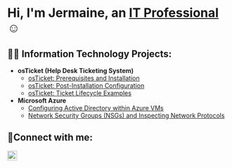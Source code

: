 <h1>Hi, I'm Jermaine, an <a href="https://linkedin.com/in/mainetech04">IT Professional</a>☺</h1>

<h2>👨‍💻 Information Technology Projects:</h2>

- <b>osTicket (Help Desk Ticketing System)</b>
  - [osTicket: Prerequisites and Installation](https://github.com/mainetech04/osticket-prereqs)
  - [osTicket: Post-Installation Configuration](https://github.com/mainetech04/post-install-config)
  - [osTicket: Ticket Lifecycle Examples](https://github.com/mainetech04/ticket-lifecycle)
- <b>Microsoft Azure</b>
  - [Configuring Active Directory within Azure VMs](https://github.com/mainetech04/configure-ad)
  - [Network Security Groups (NSGs) and Inspecting Network Protocols](https://github.com/mainetech04/azure-network-protocols)

<h2>🤳Connect with me:</h2>

[<img align="left" alt="Josh | LinkedIn" width="22px" src="https://cdn.jsdelivr.net/npm/simple-icons@v3/icons/linkedin.svg" />][linkedin]

[linkedin]: https://linkedin.com/in/mainetech04

